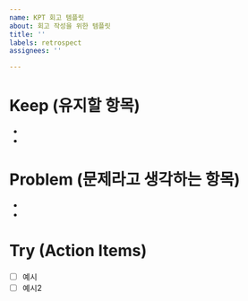 ```yaml
---
name: KPT 회고 템플릿
about: 회고 작성을 위한 템플릿
title: ''
labels: retrospect
assignees: ''

---
```


# Keep (유지할 항목)
-
-
# Problem (문제라고 생각하는 항목)
-
-
# Try (Action Items)
- [ ] 예시
- [ ] 예시2
